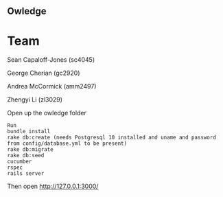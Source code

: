 ## Owledge

# Team
Sean Capaloff-Jones (sc4045)

George Cherian (gc2920)

Andrea McCormick (amm2497)

Zhengyi Li (zl3029)


Open up the owledge folder
```
Run
bundle install 
rake db:create (needs Postgresql 10 installed and uname and password from config/database.yml to be present)
rake db:migrate
rake db:seed
cucumber
rspec
rails server

```
Then open http://127.0.0.1:3000/
